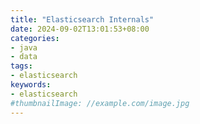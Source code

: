 ```yaml
---
title: "Elasticsearch Internals"
date: 2024-09-02T13:01:53+08:00
categories:
- java
- data
tags:
- elasticsearch
keywords:
- elasticsearch
#thumbnailImage: //example.com/image.jpg
---
```


<!--more-->
